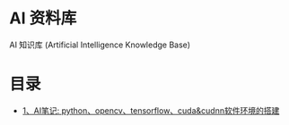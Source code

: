 # AI 资料库

AI 知识库 (Artificial Intelligence Knowledge Base)

# 目录

- [1、AI笔记: python、opencv、tensorflow、cuda&cudnn软件环境的搭建](./contents/1.md)